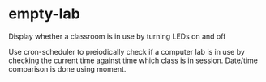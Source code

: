 # empty-lab
Display whether a classroom is in use by turning LEDs on and off 

Use cron-scheduler to preiodically check if a computer lab is in use by checking the current time against time which class is in session. Date/time comparison is done using moment.
